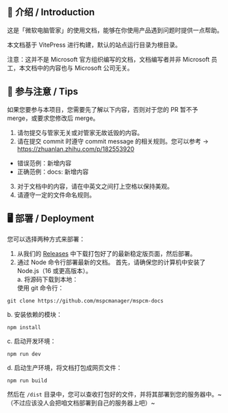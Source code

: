 ## 👏 介绍 / Introduction  
这是「微软电脑管家」的使用文档，能够在你使用产品遇到问题时提供一点帮助。  
  
本文档基于 VitePress 进行构建，默认的站点运行目录为根目录。  
  
注意：这并不是 Microsoft 官方组织编写的文档，文档编写者并非 Microsoft 员工，本文档中的内容也与 Microsoft 公司无关。

## 📣 参与注意 / Tips  
如果您要参与本项目，您需要先了解以下内容，否则对于您的 PR 暂不予 merge，或要求您修改后 merge。  

1. 请勿提交与管家无关或对管家无故诋毁的内容。
2. 请在提交 commit 时遵守 commit message 的相关规则。您可以参考 → <https://zhuanlan.zhihu.com/p/182553920>  
* 错误范例：新增内容
* 正确范例：docs: 新增内容
3. 对于文档中的内容，请在中英文之间打上空格以保持美观。
4. 请遵守一定的文件命名规则。


## 🖥️ 部署 / Deployment  
您可以选择两种方式来部署：
1. 从我们的 [Releases](https://github.com/mspcmanager/mspcm-docs/releases) 中下载打包好了的最新稳定版页面，然后部署。
2. 通过 Node 命令行部署最新的文档。
首先，请确保您的计算机中安装了 Node.js（16 或更高版本）。  
a. 将源码下载到本地：  
使用 git 命令行：  
```shell
git clone https://github.com/mspcmanager/mspcm-docs
```
b. 安装依赖的模块：  
```shell
npm install
```
c. 启动开发环境：  
```shell
npm run dev
```
d. 启动生产环境，将文档打包成网页文件：  
```shell
npm run build
```
然后在 `/dist` 目录中，您可以查收打包好的文件，并将其部署到您的服务器中。~（不过应该没人会把咱文档部署到自己的服务器上吧）~
